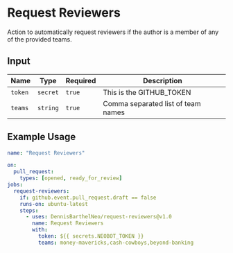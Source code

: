 # Request Reviewers

Action to automatically request reviewers if the author is a member of any of the provided teams.

## Input

| Name    | Type     | Required | Description                        |
| ------- | -------- | -------- | ---------------------------------- |
| `token` | `secret` | `true`   | This is the GITHUB_TOKEN           |
| `teams` | `string` | `true`   | Comma separated list of team names |

## Example Usage

```yml
name: "Request Reviewers"

on:
  pull_request:
    types: [opened, ready_for_review]
jobs:
  request-reviewers:
    if: github.event.pull_request.draft == false
    runs-on: ubuntu-latest
    steps:
      - uses: DennisBarthelNeo/request-reviewers@v1.0
        name: Request Reviewers
        with:
          token: ${{ secrets.NEOBOT_TOKEN }}
          teams: money-mavericks,cash-cowboys,beyond-banking
```
